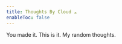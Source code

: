 ```yaml
---
title: Thoughts By Cloud ☁️
enableToc: false
---
```


You made it. This is it. My random thoughts. 
